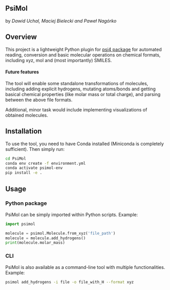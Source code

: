 ## PsiMol

by *Dawid Uchal, Maciej Bielecki and Paweł Nagórko*

## Overview

This project is a lightweight Python plugin for [psi4 package](https://psicode.org) for automated reading, conversion and basic molecular operations on chemical formats, including xyz, mol and (most importantly) SMILES.

#### Future features

The tool will enable some standalone transformations of molecules, including adding explicit hydrogens, mutating atoms/bonds and getting basical chemical properties (like molar mass or total charge), and parsing between the above file formats.

Additional, minor task would include implementing visualizations of obtained molecules.

## Installation

To use the tool, you need to have Conda installed (Miniconda is completely sufficient). Then simply run:

```bash
cd PsiMol
conda env create -f environment.yml
conda activate psimol-env
pip install -e .
```

## Usage

### Python package

PsiMol can be simply imported within Python scripts. Example:

```python
import psimol

molecule = psimol.Molecule.from_xyz('file_path')
molecule = molecule.add_hydrogens()
print(molecule.molar_mass)
```

### CLI

PsiMol is also available as a command-line tool with multiple functionalities. Example:

```bash
psimol add_hydrogens -i file -o file_with_H --format xyz
```
